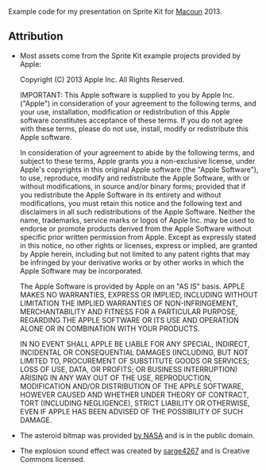 Example code for my presentation on Sprite Kit for [Macoun][1] 2013.

## Attribution

* Most assets come from the Sprite Kit example projects provided by Apple:

	Copyright (C) 2013 Apple Inc. All Rights Reserved.

	IMPORTANT: This Apple software is supplied to you by Apple Inc.
	("Apple") in consideration of your agreement to the following terms, and
	your use, installation, modification or redistribution of this Apple
	software constitutes acceptance of these terms. If you do not agree with
	these terms, please do not use, install, modify or redistribute this
	Apple software.

	In consideration of your agreement to abide by the following terms, and
	subject to these terms, Apple grants you a non-exclusive license, under
	Apple's copyrights in this original Apple software (the "Apple
	Software"), to use, reproduce, modify and redistribute the Apple
	Software, with or without modifications, in source and/or binary forms;
	provided that if you redistribute the Apple Software in its entirety and
	without modifications, you must retain this notice and the following
	text and disclaimers in all such redistributions of the Apple Software.
	Neither the name, trademarks, service marks or logos of Apple Inc. may
	be used to endorse or promote products derived from the Apple Software
	without specific prior written permission from Apple. Except as
	expressly stated in this notice, no other rights or licenses, express or
	implied, are granted by Apple herein, including but not limited to any
	patent rights that may be infringed by your derivative works or by other
	works in which the Apple Software may be incorporated.

	The Apple Software is provided by Apple on an "AS IS" basis. APPLE MAKES
	NO WARRANTIES, EXPRESS OR IMPLIED, INCLUDING WITHOUT LIMITATION THE
	IMPLIED WARRANTIES OF NON-INFRINGEMENT, MERCHANTABILITY AND FITNESS FOR
	A PARTICULAR PURPOSE, REGARDING THE APPLE SOFTWARE OR ITS USE AND
	OPERATION ALONE OR IN COMBINATION WITH YOUR PRODUCTS.

	IN NO EVENT SHALL APPLE BE LIABLE FOR ANY SPECIAL, INDIRECT, INCIDENTAL
	OR CONSEQUENTIAL DAMAGES (INCLUDING, BUT NOT LIMITED TO, PROCUREMENT OF
	SUBSTITUTE GOODS OR SERVICES; LOSS OF USE, DATA, OR PROFITS; OR BUSINESS
	INTERRUPTION) ARISING IN ANY WAY OUT OF THE USE, REPRODUCTION,
	MODIFICATION AND/OR DISTRIBUTION OF THE APPLE SOFTWARE, HOWEVER CAUSED
	AND WHETHER UNDER THEORY OF CONTRACT, TORT (INCLUDING NEGLIGENCE),
	STRICT LIABILITY OR OTHERWISE, EVEN IF APPLE HAS BEEN ADVISED OF THE
	POSSIBILITY OF SUCH DAMAGE.

* The asteroid bitmap was provided [by NASA][3] and is in the public domain.
* The explosion sound effect was created by [sarge4267][2] and is Creative Commons licensed.

[1]: http://macoun.de/
[2]: http://www.freesound.org/people/sarge4267/sounds/102734/
[3]: http://commons.wikimedia.org/wiki/File:Asteroid_1998_KY26_croped.jpg
